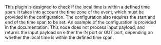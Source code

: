This plugin is designed to check if the local time is within a defined time span. It takes into account the time zone of the event, which must be provided in the configuration. The configuration also requires the start and end of the time span to be set. An example of the configuration is provided in the documentation. This node does not process input payload, and returns the input payload on either the IN port or OUT port, depending on whether the local time is within the defined time span.
